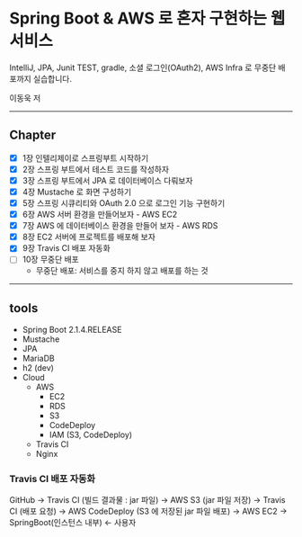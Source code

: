 # Spring Boot & AWS 로 혼자 구현하는 웹 서비스
IntelliJ, JPA, Junit TEST, gradle, 소셜 로그인(OAuth2), AWS Infra 로 무중단 배포까지 실습합니다.

 이동욱 저
 

----
## Chapter
- [x] 1장 인텔리제이로 스프링부트 시작하기
- [x] 2장 스프링 부트에서 테스트 코드를 작성하자
- [x] 3장 스프링 부트에서 JPA 로 데이터베이스 다뤄보자
- [x] 4장 Mustache 로 화면 구성하기
- [x] 5장 스프링 시큐리티와 OAuth 2.0 으로 로그인 기능 구현하기
- [x] 6장 AWS 서버 환경을 만들어보자 - AWS EC2
- [x] 7장 AWS 에 데이터베이스 환경을 만들어 보자 - AWS RDS
- [x] 8장 EC2 서버에 프로젝트를 배포해 보자
- [x] 9장 Travis CI 배포 자동화
- [ ] 10장 무중단 배포
    * 무중단 배포: 서비스를 중지 하지 않고 배포를 하는 것


----
## tools
- Spring Boot 2.1.4.RELEASE
- Mustache
- JPA
- MariaDB
- h2 (dev)
- Cloud
  * AWS
    * EC2
    * RDS
    * S3
    * CodeDeploy
    * IAM (S3, CodeDeploy)
  * Travis CI
  * Nginx


### Travis CI 배포 자동화
GitHub -> Travis CI (빌드 결과물 : jar 파일) -> AWS S3 (jar 파일 저장)
-> Travis CI (배포 요청) -> AWS CodeDeploy (S3 에 저장된 jar 파일 배포) -> AWS EC2 -> SpringBoot(인스턴스 내부) <- 사용자 